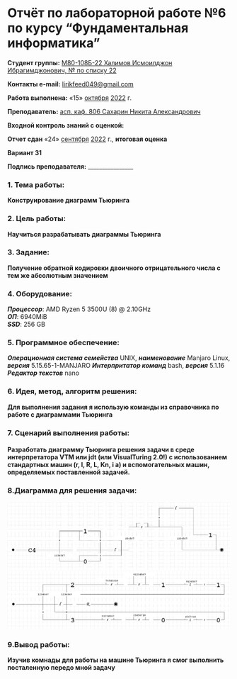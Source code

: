 # Отчёт по лабораторной работе №6 по курсу “Фундаментальная информатика”

<b>Студент группы:</b> <ins>М80-108Б-22 Халимов Исмоилджон Ибрагимджонович, № по списку 22</ins> 

<b>Контакты e-mail:</b> <ins>lirikfeed049@gmail.com</ins>

<b>Работа выполнена:</b> «15» <ins>октября</ins> <ins>2022</ins> г.

<b>Преподаватель:</b> <ins>асп. каф. 806 Сахарин Никита Александрович</ins>

<b>Входной контроль знаний с оценкой:</b> <ins></ins>

<b>Отчет сдан</b> «24» <ins>сентября</ins> <ins>2022</ins> г., <b>итоговая оценка</b> <ins></ins>

<b>Вариант  31 </b>

<b>Подпись преподавателя:</b> ________________


### 1. Тема работы:
__Конструирование диаграмм Тьюринга__

### 2. Цель работы:
__Научиться разрабатывать диаграммы Тьюринга__

### 3. Задание:
__Получение обратной кодировки двоичного отрицательного числа с тем же абсолютным значением__

### 4. Оборудование:
___Процессор___: AMD Ryzen 5 3500U (8) @ 2.10GHz \
___ОП___: 6940MiB \
___SSD___: 256 GB

### 5. Программное обеспечение:
___Операционная система семейства___ UNIX, ___наименование___ Manjaro Linux, ___версия___  5.15.65-1-MANJARO
___Интерпритатор команд___ bash, ___версия___ 5.1.16
___Редактор текстов___ nano

### 6. Идея, метод, алгоритм решения:
__Для выполнения задания я использую команды из справочника по работе с диаграммами Тьюринга__

### 7. Сценарий выполнения работы:
#### Разработать диаграмму Тьюринга решения задачи в среде интерпретатора VTM или jdt (или VisualTuring 2.0!) с использованием стандартных машин (r, l, R, L, Kn, i a) и вспомогательных машин, определяемых поставленной задачей.



### 8.Диаграмма для решения задачи:


![Image](Turing.png)
![Image](copy.png)



### 9.Вывод работы:

__Изучив комнады для работы на машине Тьюринга я смог выполнить посталенную передо мной задачу__

